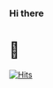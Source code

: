 <link rel="stylesheet" type="text/css" href="style.css">

<div class="profile"> 
    <h3> Hi there <h1>👋 </h1> </h3>
</div>

[![Hits](https://hits.seeyoufarm.com/api/count/incr/badge.svg?url=https%3A%2F%2Fgithub.com%2FExtrone%2F&count_bg=%23FF1F57&title_bg=%23202020&icon=unrealengine.svg&icon_color=%23FFFFFF&title=Profile+Views&edge_flat=false)](https://hits.seeyoufarm.com)

<!--
**Extrone/Extrone** is a ✨ _special_ ✨ repository because its `README.md` (this file) appears on your GitHub profile.

Here are some ideas to get you started:

- 🔭 I’m currently working on ...
- 🌱 I’m currently learning ...
- 👯 I’m looking to collaborate on ...
- 🤔 I’m looking for help with ...
- 💬 Ask me about ...
- 📫 How to reach me: ...
- 😄 Pronouns: ...
- ⚡ Fun fact: ...
-->